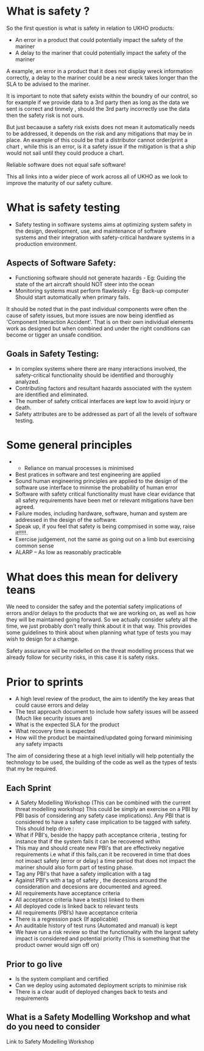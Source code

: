 # What is safety ?

So the first question is what is safety in relation to UKHO products:

* An error in a product that could potentially impact the safety of the mariner
* A delay to the mariner that could potentially impact the safety of the mariner

A example, an error in a product that it does not display wreck information correctly, a delay to the mariner could be a new wreck takes longer than the SLA to be advised to the mariner.

It is important to note that safety exists within the boundry of our control, so for example if we provide data to a 3rd party then as long as the data we sent is correct and tinmely , should the 3rd party incorrectly use the data then the safety risk is not ours.

But just becaause a safety risk exists does not mean it automatically needs to be addressed, it depends on the risk and any mitigations that may be in place. An example of this could be that a distributor cannot order/print a chart , while this is an error, is it a safety issue if the mitigation is that a ship would not sail until they could produce a chart. 

Reliable software does not equal safe software!

This all links into a wider piece of work across all of UKHO as we look to improve the maturity of our safety culture.

# What is safety testing

* Safety testing in software systems aims at optimizing system safety in the design, development, use, and maintenance of software  
  systems and their integration with safety-critical hardware systems in a production environment.

## Aspects  of Software Safety:

* Functioning software should not generate hazards - Eg: Guiding the state of the art aircraft should NOT steer into the ocean
* Monitoring systems must perform flawlessly - Eg: Back-up computer Should start automatically when primary fails.

It should be noted that in the past individual components were often the cause of safety issues, but more issues are now being identfied as  'Component Interaction Accident'. That is on their own individual elements work as designed but when combined and under the right conditions can become or tigger an unsafe condition.

## Goals in Safety Testing:

* In complex systems where there are many interactions involved, the safety-critical functionality should be identified and thoroughly 
  analyzed.
* Contributing factors and resultant hazards associated with the system are identified and eliminated.
* The number of safety critical interfaces are kept low to avoid injury or death.
* Safety attributes are to be addressed as part of all the levels of software testing.

# Some general principles

* * Reliance on manual processes is minimised
* Best pratices in software and test engineering are applied
* Sound human engineering principles are applied to the design of the software use interface to minmise the probability of human error
* Software with safety critical functionality must have clear evidance that all safety requirements have been met or relevant 
  mitigations have ben agreed.
* Failure modes, including hardware, software, human and system are addressed in the design of the software.
* Speak up, if you feel that safety is being compmised in some way, raise it!!!!!.
* Exercise judgement, not the same as going out on a limb but exercising common sense
* ALARP – As low as reasonably practicable

# What does this mean for delivery teans

We need to consider  the safey and the potential safety implications of errors and/or delays to the products that we are working on, as well as how they will be maintained going forward. 
So we actually consider safety all the time, we just probably don't really think about it in that way. This provides some guidelines to think about when planning what type of tests you may wish to design for a chamge.

Safety assurance will be modelled on the threat modelling process that we already follow for security risks, in this case it is safety risks.



# Prior to sprints

* A high level review of the product, the aim to identify the key areas that could cause errors and delay
* The test approach document to include how safety issues will be asseed (Much like security issues are)
* What is the expected SLA for the product
* What recovery time is expected
* How will the product be maintained/updated going forward minimising any safety impacts

The aim of considering these at a high level initially will help potentially the technology to be used, the building of the code as well as the types of tests that my be required.


## Each Sprint

* A Safety Modelling Workshop (This can be combined with the current threat modelling workshop) This could be simply an exercise on a 
  PBI by PBI basis of considering any safety case implications). Any PBI that is considered to have a safety case implication to be
  tagged with safety. This should help drive :
* What if PBI's, beside the happy path acceptance criteria , testing for instance that if the system fails it can be recovered within
* This may and should create new PBI's that are effectiveky negative requirements i.e what if this fails,can it be recovered in time that does not imoact safety (error or delay)  a time period that does not impact the mariner should also form part of testing phase. 
* Tag any PBI's that have a safety implication with a tag
* Against PBI's with a tag of safety , the decesions around the consideration and decesions are documented and agreed.
* All requirements have acceptance criteria
* All acceptance criteria have a test(s) linked to them
* All deployed code is linked back to relevant tests
* All requirements (PBI’s) have acceptance criteria
* There is a regression pack (If applicable)
* An auditable history of test runs (Automated and manual) is kept
* We have run a risk review so that the functionality with the largest safety impact is considered and potential priority (This is 
  something that the product owner would sign off on)


## Prior to go live

* Is the system compliant and certified
* Can we deploy using automated deployment scripts to minimise risk
* There is a clear audit of deployed changes back to tests and requirements


## What is a Safety Modelling Workshop and what do you need to consider

Link to Safety Modelling Workshop
